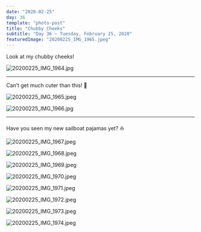 ```yaml
---
date: "2020-02-25"
day: 36
template: "photo-post"
title: "Chubby Cheeks"
subtitle: "Day 36 – Tuesday, February 25, 2020"
featuredImage: "20200225_IMG_1965.jpeg"
---
```


Look at my chubby cheeks!

![20200225_IMG_1964.jpg](20200225_IMG_1964.jpg)

<hr />

Can’t get much cuter than this! 🤗

![20200225_IMG_1965.jpeg](20200225_IMG_1965.jpeg)

![20200225_IMG_1966.jpg](20200225_IMG_1966.jpg)

<hr />

Have you seen my new sailboat pajamas yet? ⛵︎

![20200225_IMG_1967.jpeg](20200225_IMG_1967.jpeg)

![20200225_IMG_1968.jpeg](20200225_IMG_1968.jpeg)

![20200225_IMG_1969.jpeg](20200225_IMG_1969.jpeg)

![20200225_IMG_1970.jpeg](20200225_IMG_1970.jpeg)

![20200225_IMG_1971.jpeg](20200225_IMG_1971.jpeg)

![20200225_IMG_1972.jpeg](20200225_IMG_1972.jpeg)

![20200225_IMG_1973.jpeg](20200225_IMG_1973.jpeg)

![20200225_IMG_1974.jpeg](20200225_IMG_1974.jpeg)
